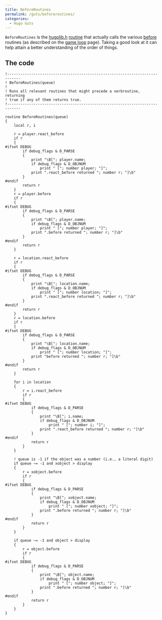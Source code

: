 ```yaml
---
title: BeforeRoutines
permalink: /guts/beforeroutines/
categories: 
  - Hugo Guts
---
```


`BeforeRoutines` is the [hugolib.h](library/hugolib.h/)
[routine](routines/) that actually calls the various
[before](properties/before/) routines (as described on the
[game loop](loops/game-loop/) page). Taking a good look at it can help
attain a better understanding of the order of things.

## The code

    !----------------------------------------------------------------------------
    ! BeforeRoutines(queue)
    !
    ! Runs all relevant routines that might precede a verbroutine, returning
    ! true if any of them returns true.
    !----------------------------------------------------------------------------

    routine BeforeRoutines(queue)
    {
        local r, i

        r = player.react_before
        if r
        {
    #ifset DEBUG
            if debug_flags & D_PARSE
            {
                print "\B["; player.name;
                if debug_flags & D_OBJNUM
                    print " ["; number player; "]";
                print ".react_before returned "; number r; "]\b"
            }
    #endif
            return r
        }
        r = player.before
        if r
        {
    #ifset DEBUG
            if debug_flags & D_PARSE
            {
                print "\B["; player.name;
                if debug_flags & D_OBJNUM
                    print " ["; number player; "]";
                print ".before returned "; number r; "]\b"
            }
    #endif
            return r
        }

        r = location.react_before
        if r
        {
    #ifset DEBUG
            if debug_flags & D_PARSE
            {
                print "\B["; location.name;
                if debug_flags & D_OBJNUM
                    print " ["; number location; "]";
                print ".react_before returned "; number r; "]\b"
            }
    #endif
            return r
        }
        r = location.before
        if r
        {
    #ifset DEBUG
            if debug_flags & D_PARSE
            {
                print "\B["; location.name;
                if debug_flags & D_OBJNUM
                    print " ["; number location; "]";
                print "before returned "; number r; "]\b"
            }
    #endif
            return r
        }

        for i in location
        {
            r = i.react_before
            if r
            {
    #ifset DEBUG
                if debug_flags & D_PARSE
                {
                    print "\B["; i.name;
                    if debug_flags & D_OBJNUM
                        print " ["; number i; "]";
                    print ".react_before returned "; number r; "]\b"
                }
    #endif
                return r
            }
        }

        ! queue is -1 if the object was a number (i.e., a literal digit)
        if queue ~= -1 and xobject > display
        {
            r = xobject.before
            if r
            {
    #ifset DEBUG
                if debug_flags & D_PARSE
                {
                    print "\B["; xobject.name;
                    if debug_flags & D_OBJNUM
                        print " ["; number xobject; "]";
                    print ".before returned "; number r; "]\b"
                }
    #endif
                return r
            }
        }

        if queue ~= -1 and object > display
        {
            r = object.before
            if r
            {
    #ifset DEBUG
                if debug_flags & D_PARSE
                {
                    print "\B["; object.name;
                    if debug_flags & D_OBJNUM
                        print " ["; number object; "]";
                    print ".before returned "; number r; "]\b"
                }
    #endif
                return r
            }
        }
    }
